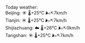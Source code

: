 Today weather:  
Beijing: ☀️ 🌡️+25°C 🌬️↖7km/h  
Tianjin: ☀️ 🌡️+25°C 🌬️↖7km/h  
Shijiazhuang: ☁️ 🌡️+26°C 🌬️↖0km/h  
Tangshan: ☀️ 🌡️+25°C 🌬️↖7km/h  
